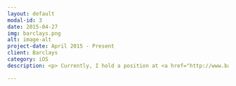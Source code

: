 ```yaml
---
layout: default
modal-id: 3
date: 2015-04-27
img: barclays.png
alt: image-alt
project-date: April 2015 - Present
client: Barclays
category: iOS
description: <p> Currently, I hold a position at <a href="http://www.barclays.com/" target="_blank" rel="nofollow">Barclays</a> as an iOS Developer in Dallas, TX. <br> </p> <br> <p>This is an app I created from scratch that helps users pay through sending a message. To initiate a send payment, the user will type "#send, or #sendto" It would fall in comparison with how facebook allows its users to send payments through their messaging app. <a href="https://www.flickr.com/gp/136463048@N06/7fKax6" target="_blank" rel="nofollow">ABSA Payments</a>

---
```

